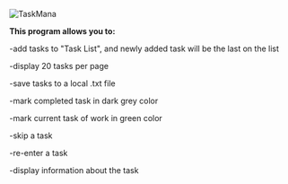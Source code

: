 ![TaskMana](https://user-images.githubusercontent.com/52712855/67222180-cab8e800-f3fa-11e9-86a4-1bc9c4289680.PNG)

**This program allows you to:** 

-add tasks to "Task List", and newly added task will be the last on the list 

-display 20 tasks per page

-save tasks to a local .txt file

-mark completed task in dark grey color

-mark current task of work in green color

-skip a task

-re-enter a task

-display information about the task


